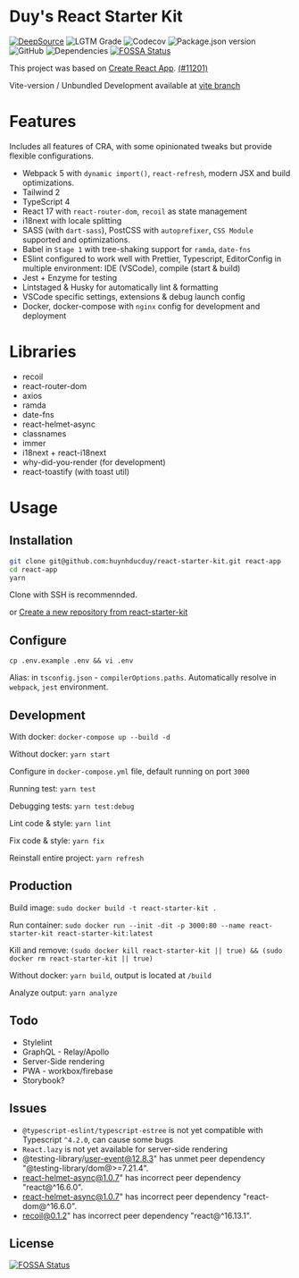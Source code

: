 # Duy's React Starter Kit

[![DeepSource](https://deepsource.io/gh/huynhducduy/react-starter-kit.svg/?label=resolved+issues)](https://deepsource.io/gh/huynhducduy/react-starter-kit/?ref=repository-badge)
![LGTM Grade](https://img.shields.io/lgtm/grade/javascript/github/huynhducduy/react-starter-kit?logo=lgtm)
![Codecov](https://img.shields.io/codecov/c/github/huynhducduy/react-starter-kit?logo=codecov&token=VLMIXK11LQ)
![Package.json version](https://img.shields.io/github/package-json/v/huynhducduy/react-starter-kit)
![GitHub](https://img.shields.io/github/license/huynhducduy/react-starter-kit)
![Dependencies](https://david-dm.org/huynhducduy/react-starter-kit.svg)
[![FOSSA Status](https://app.fossa.com/api/projects/git%2Bgithub.com%2Fhuynhducduy%2Freact-starter-kit.svg?type=shield)](https://app.fossa.com/projects/git%2Bgithub.com%2Fhuynhducduy%2Freact-starter-kit?ref=badge_shield)

This project was based on [Create React App](https://github.com/facebook/create-react-app). [(#11201)](https://github.com/facebook/create-react-app/pull/11201)

Vite-version / Unbundled Development available at [vite branch](https://github.com/huynhducduy/react-starter-kit/tree/vite)

# Features

Includes all features of CRA, with some opinionated tweaks but provide flexible configurations.

- Webpack 5 with `dynamic import()`, `react-refresh`, modern JSX and build optimizations.
- Tailwind 2
- TypeScript 4
- React 17 with `react-router-dom`, `recoil` as state management
- i18next with locale splitting
- SASS (with `dart-sass`), PostCSS with `autoprefixer`, `CSS Module` supported and optimizations.
- Babel in `Stage 1` with tree-shaking support for `ramda`, `date-fns`
- ESlint configured to work well with Prettier, Typescript, EditorConfig in multiple environment: IDE (VSCode), compile (start & build)
- Jest + Enzyme for testing
- Lintstaged & Husky for automatically lint & formatting
- VSCode specific settings, extensions & debug launch config
- Docker, docker-compose with `nginx` config for development and deployment

# Libraries

- recoil
- react-router-dom
- axios
- ramda
- date-fns
- react-helmet-async
- classnames
- immer
- i18next + react-i18next
- why-did-you-render (for development)
- react-toastify (with toast util)

# Usage

## Installation

```sh
git clone git@github.com:huynhducduy/react-starter-kit.git react-app
cd react-app
yarn
```

Clone with SSH is recommennded.

or [Create a new repository from react-starter-kit](https://github.com/huynhducduy/react-starter-kit/generate)

## Configure

`cp .env.example .env && vi .env`

Alias: in `tsconfig.json` - `compilerOptions.paths`. Automatically resolve in `webpack`, `jest` environment.

## Development

With docker: `docker-compose up --build -d`

Without docker: `yarn start`

Configure in `docker-compose.yml` file, default running on port `3000`

Running test: `yarn test`

Debugging tests: `yarn test:debug`

Lint code & style: `yarn lint`

Fix code & style: `yarn fix`

Reinstall entire project: `yarn refresh`

## Production

Build image: `sudo docker build -t react-starter-kit .`

Run container: `sudo docker run --init -dit -p 3000:80 --name react-starter-kit react-starter-kit:latest`

Kill and remove: `(sudo docker kill react-starter-kit || true) && (sudo docker rm react-starter-kit || true)`

Without docker: `yarn build`, output is located at `/build`

Analyze output: `yarn analyze`

## Todo

- Stylelint
- GraphQL - Relay/Apollo
- Server-Side rendering
- PWA - workbox/firebase
- Storybook?

## Issues

- `@typescript-eslint/typescript-estree` is not yet compatible with Typescript `^4.2.0`, can cause some bugs
- `React.lazy` is not yet available for server-side rendering
- @testing-library/user-event@12.8.3" has unmet peer dependency "@testing-library/dom@>=7.21.4".
- react-helmet-async@1.0.7" has incorrect peer dependency "react@^16.6.0".
- react-helmet-async@1.0.7" has incorrect peer dependency "react-dom@^16.6.0".
- recoil@0.1.2" has incorrect peer dependency "react@^16.13.1".

## License

[![FOSSA Status](https://app.fossa.com/api/projects/git%2Bgithub.com%2Fhuynhducduy%2Freact-starter-kit.svg?type=large)](https://app.fossa.com/projects/git%2Bgithub.com%2Fhuynhducduy%2Freact-starter-kit?ref=badge_large)
